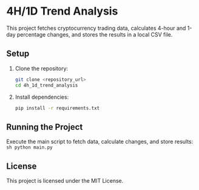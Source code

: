 # 4H/1D Trend Analysis

This project fetches cryptocurrency trading data, calculates 4-hour and 1-day percentage changes, and stores the results in a local CSV file.


## Setup

1. Clone the repository:
    ```sh
    git clone <repository_url>
    cd 4h_1d_trend_analysis
    ```

2. Install dependencies:
    ```sh
    pip install -r requirements.txt
    ```

## Running the Project

Execute the main script to fetch data, calculate changes, and store results:
    ```sh
    python main.py
    ```

## License

This project is licensed under the MIT License.
